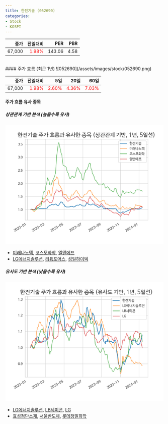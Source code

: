 ```yaml
---
title: 한전기술 (052690)
categories:
- Stock
- KOSPI
---
```


|종가|전일대비|PER|PBR|
|---:|-------:|--:|---:|
|67,000|<span style="color: red">1.98%</span>|143.06|4.58|

<!-- more -->
<br>
#### 주가 흐름 (최근 1년)
![052690](/assets/images/stock/052690.png)

|종가|전일대비|5일|20일|60일|
|---:|-------:|--:|---:|---:|
|67,000|<span style="color: red">1.98%</span>|<span style="color: red">2.60%</span>|<span style="color: red">4.36%</span>|<span style="color: red">7.03%</span>|

<!-- more -->

#### 주가 흐름 유사 종목

##### 상관관계 기반 분석 (높을수록 유사)
![052690](/assets/images/stock/052690_corr.png)
- [미래나노텍](/095500/), [코스모화학](/005420/), [엘앤에프](/066970/)
- [LG에너지솔루션](/373220/), [리튬포어스](/073570/), [성일하이텍](/365340/)

##### 유사도 기반 분석 (낮을수록 유사)	
![052690](/assets/images/stock/052690_sim.png)
- [LG에너지솔루션](/373220/), [LB세미콘](/061970/), [LG](/003550/)
- [효성첨단소재](/298050/), [서울반도체](/046890/), [롯데정밀화학](/004000/)